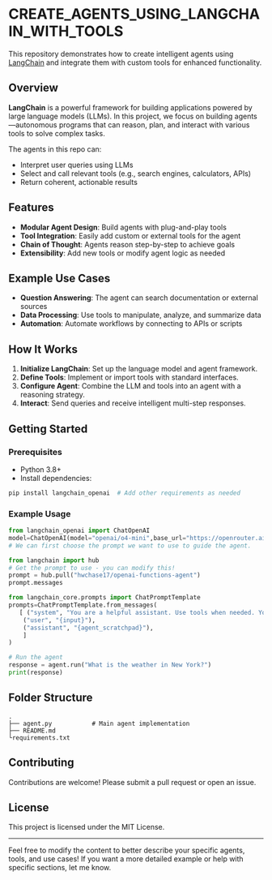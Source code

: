 # CREATE_AGENTS_USING_LANGCHAIN_WITH_TOOLS

This repository demonstrates how to create intelligent agents using [LangChain](https://github.com/hwchase17/langchain) and integrate them with custom tools for enhanced functionality.

## Overview

**LangChain** is a powerful framework for building applications powered by large language models (LLMs). In this project, we focus on building agents—autonomous programs that can reason, plan, and interact with various tools to solve complex tasks.

The agents in this repo can:
- Interpret user queries using LLMs
- Select and call relevant tools (e.g., search engines, calculators, APIs)
- Return coherent, actionable results

## Features

- **Modular Agent Design**: Build agents with plug-and-play tools
- **Tool Integration**: Easily add custom or external tools for the agent
- **Chain of Thought**: Agents reason step-by-step to achieve goals
- **Extensibility**: Add new tools or modify agent logic as needed

## Example Use Cases

- **Question Answering**: The agent can search documentation or external sources
- **Data Processing**: Use tools to manipulate, analyze, and summarize data
- **Automation**: Automate workflows by connecting to APIs or scripts

## How It Works

1. **Initialize LangChain**: Set up the language model and agent framework.
2. **Define Tools**: Implement or import tools with standard interfaces.
3. **Configure Agent**: Combine the LLM and tools into an agent with a reasoning strategy.
4. **Interact**: Send queries and receive intelligent multi-step responses.

## Getting Started

### Prerequisites

- Python 3.8+
- Install dependencies:

```bash
pip install langchain_openai  # Add other requirements as needed
```

### Example Usage

```python
from langchain_openai import ChatOpenAI
model=ChatOpenAI(model="openai/o4-mini",base_url="https://openrouter.ai/api/v1", temperature=0.1, max_tokens=1500)
# We can first choose the prompt we want to use to guide the agent.

from langchain import hub
# Get the prompt to use - you can modify this!
prompt = hub.pull("hwchase17/openai-functions-agent")
prompt.messages

from langchain_core.prompts import ChatPromptTemplate
prompts=ChatPromptTemplate.from_messages(
   [ ("system", "You are a helpful assistant. Use tools when needed. You habe to be given query based on the query you have to be search most relevent information from the tools you have been given. You can use the tools Tavily Search, Wikipedia and LangSmith Search to answer the questions asked by the user. If you are not sure about the answer, you can use the tools to search for information."),
    ("user", "{input}"),
    ("assistant", "{agent_scratchpad}"),
    ]
)

# Run the agent
response = agent.run("What is the weather in New York?")
print(response)
```

## Folder Structure

```
.
├── agent.py           # Main agent implementation
├── README.md
└requirements.txt
```

## Contributing

Contributions are welcome! Please submit a pull request or open an issue.

## License

This project is licensed under the MIT License.

---

Feel free to modify the content to better describe your specific agents, tools, and use cases! If you want a more detailed example or help with specific sections, let me know.
